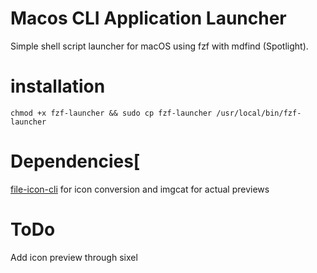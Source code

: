 # Macos CLI Application Launcher
Simple shell script launcher for macOS using fzf with mdfind (Spotlight).

# installation
```
chmod +x fzf-launcher && sudo cp fzf-launcher /usr/local/bin/fzf-launcher
```
# Dependencies[
[file-icon-cli](https://github.com/sindresorhus/file-icon-cli) for icon conversion and imgcat for actual previews

# ToDo
Add icon preview through sixel
